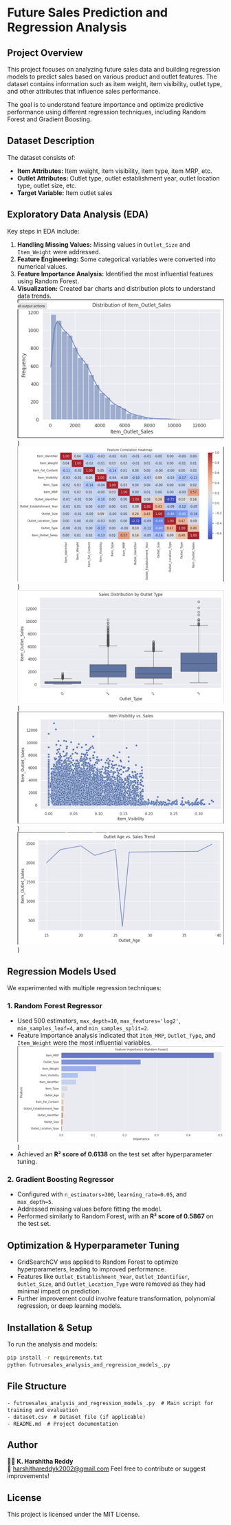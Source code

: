 # Future Sales Prediction and Regression Analysis

## Project Overview
This project focuses on analyzing future sales data and building regression models to predict sales based on various product and outlet features. The dataset contains information such as item weight, item visibility, outlet type, and other attributes that influence sales performance.

The goal is to understand feature importance and optimize predictive performance using different regression techniques, including Random Forest and Gradient Boosting.

## Dataset Description
The dataset consists of:
- **Item Attributes:** Item weight, item visibility, item type, item MRP, etc.
- **Outlet Attributes:** Outlet type, outlet establishment year, outlet location type, outlet size, etc.
- **Target Variable:** Item outlet sales

## Exploratory Data Analysis (EDA)
Key steps in EDA include:
1. **Handling Missing Values:** Missing values in `Outlet_Size` and `Item_Weight` were addressed.
2. **Feature Engineering:** Some categorical variables were converted into numerical values.
3. **Feature Importance Analysis:** Identified the most influential features using Random Forest.
4. **Visualization:** Created bar charts and distribution plots to understand data trends.
![Fig-6](Fig-6.png))
![Fig-1](Fig-1.png))
![Fig-2](Fig-2.png))
![Fig-3](Fig-3.png))
![Fig-4](Fig-4.png))

## Regression Models Used
We experimented with multiple regression techniques:

### 1. **Random Forest Regressor**
- Used 500 estimators, `max_depth=10`, `max_features='log2'`, `min_samples_leaf=4`, and `min_samples_split=2`.
- Feature importance analysis indicated that `Item_MRP`, `Outlet_Type`, and `Item_Weight` were the most influential variables.
![Fig-5](Fig-5.png))
- Achieved an **R² score of 0.6138** on the test set after hyperparameter tuning.

### 2. **Gradient Boosting Regressor**
- Configured with `n_estimators=300`, `learning_rate=0.05`, and `max_depth=5`.
- Addressed missing values before fitting the model.
- Performed similarly to Random Forest, with an **R² score of 0.5867** on the test set.

## Optimization & Hyperparameter Tuning
- GridSearchCV was applied to Random Forest to optimize hyperparameters, leading to improved performance.
- Features like `Outlet_Establishment_Year`, `Outlet_Identifier`, `Outlet_Size`, and `Outlet_Location_Type` were removed as they had minimal impact on prediction.
- Further improvement could involve feature transformation, polynomial regression, or deep learning models.

## Installation & Setup
To run the analysis and models:
```bash
pip install -r requirements.txt
python futruesales_analysis_and_regression_models_.py
```

## File Structure
```
- futruesales_analysis_and_regression_models_.py  # Main script for training and evaluation
- dataset.csv  # Dataset file (if applicable)
- README.md  # Project documentation
```

## Author
👩‍💻 **K. Harshitha Reddy**  
📧 harshithareddyk2002@gmail.com 
Feel free to contribute or suggest improvements!

## License
This project is licensed under the MIT License.

